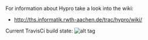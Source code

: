 For information about Hypro take a look into the wiki:
- http://ths.informatik.rwth-aachen.de/trac/hypro/wiki/

Current TravisCi build state: 
  ![alt tag](https://travis-ci.org/hypro/hypro.svg?branch=master)
